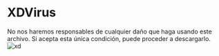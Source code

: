 # XDVirus
 No nos haremos responsables de cualquier daño que haga usando este archivo. Si acepta esta única condición, puede proceder a descargarlo.
![xd](https://github.com/MrGames4Life/XDVirus/assets/150128847/52407a13-1256-4d93-8b5c-e58297e2602c)
